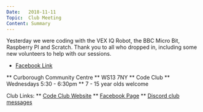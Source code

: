 ```yaml
---
Date:   2018-11-11
Topic:  Club Meeting
Content: Summary
---
```

Yesterday we were coding with the VEX IQ Robot, the BBC Micro Bit, Raspberry PI and Scratch. Thank you to all who dropped in, including some new volunteers to help with our sessions.

* [Facebook Link](https://www.facebook.com/LichfieldCoders/photos/a.1785835458210213/1785835558210203/?type=3)


** Curborough Community Centre
** WS13 7NY
** Code Club
** Wednesdays 5:30 - 6:30pm
** 7 - 15 year olds welcome

Club Links:
** [Code Club Website](https://lichfield-code-club.github.io/)
** [Facebook Page](https://www.facebook.com/LichfieldCoders)
** [Discord club messages](https://discord.gg/szz6xGK)
